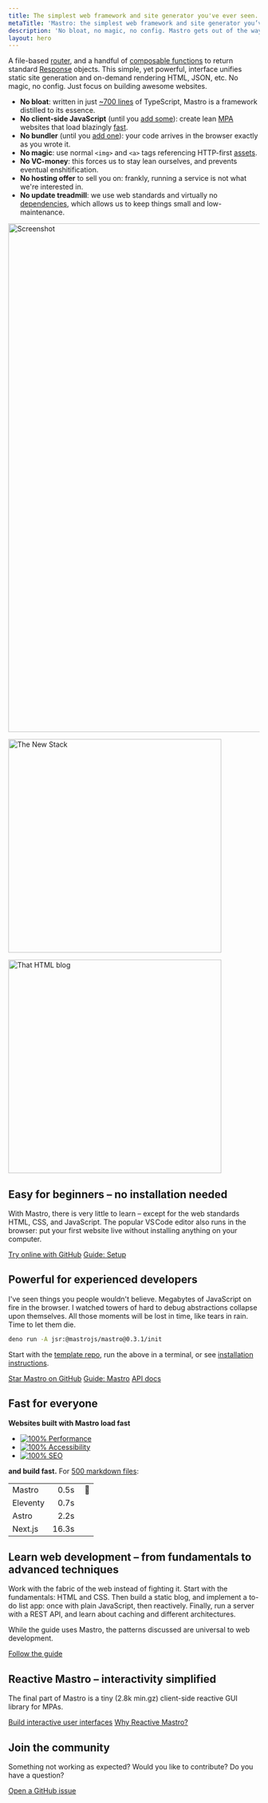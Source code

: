 ```yaml
---
title: The simplest web framework and site generator you've ever seen.
metaTitle: 'Mastro: the simplest web framework and site generator you’ve ever seen.'
description: 'No bloat, no magic, no config. Mastro gets out of the way, so that you can focus on building awesome websites.'
layout: hero
---
```


A file-based [router](/guide/server-side-components-and-routing/#routing-and-page-handlers), and a handful of [composable functions](https://jsr.io/@mastrojs/mastro/doc) to return standard [Response](https://developer.mozilla.org/en-US/docs/Web/API/Response/Response) objects. This simple, yet powerful, interface unifies static site generation and on-demand rendering HTML, JSON, etc.
No magic, no config. Just focus on building awesome websites.

- **No bloat**: written in just [~700 lines](https://github.com/mastrojs/mastro/tree/main/src#readme) of TypeScript, Mastro is a framework distilled to its essence.
- **No client-side JavaScript** (until you [add some](/guide/interactivity-with-javascript-in-the-browser/)): create lean [MPA](/guide/client-side-vs-server-side-javascript-static-vs-ondemand-spa-vs-mpa/) websites that load blazingly [fast](#fast-for-everyone).
- **No bundler** (until you [add one](/guide/bundling-assets-caching/)): your code arrives in the browser exactly as you wrote it.
- **No magic**: use normal `<img>` and `<a>` tags referencing HTTP-first [assets](/guide/bundling-assets-caching/#transforming-images).
- **No VC-money**: this forces us to stay lean ourselves, and prevents eventual enshitification.
- **No hosting offer** to sell you on: frankly, running a service is not what we're interested in.
- **No update treadmill**: we use web standards and virtually no [dependencies](https://jsr.io/@mastrojs/mastro/dependencies), which allows us to keep things small and low-maintenance.

<p>
<picture>
  <source media="(width < 550px)" sizes="100vw" srcset="/assets/vscode-example-mobile.webp 512w, /assets/vscode-example-mobile@2x.webp 1024w">
  <source media="(width >= 550px)" sizes="100vw" srcset="/assets/vscode-example.webp 900w, /assets/vscode-example@2x.webp 1800w">
  <img  src="/assets/vscode-example.webp" width="1800" height="1017" loading="lazy" alt="Screenshot">
</picture>
</p>

<div class="col2 -vertical-center">

  <a href="https://thenewstack.io/minimalist-mastro-framework-offers-modern-take-on-mpas/"><img alt="The New Stack" loading="lazy" src="/assets/home/thenewstack.svg" width="427"></a>

  <a href="https://thathtml.blog/2024/12/new-custom-element-superclass-on-the-block/"><img alt="That HTML blog" loading="lazy" src="/assets/home/thathtmlblog.svg" width="427"></a>

</div>


## Easy for beginners – no installation needed

With Mastro, there is very little to learn – except for the web standards HTML, CSS, and JavaScript. The popular VS Code editor also runs in the browser: put your first website live without installing anything on your computer.

<a class="button" href="https://github.dev/mastrojs/template-basic">Try online with GitHub</a>
<a class="button -secondary" href="/guide/setup/">Guide: Setup</a>


## Powerful for experienced developers

I've seen things you people wouldn't believe. Megabytes of JavaScript on fire in the browser. I watched towers of hard to debug abstractions collapse upon themselves. All those moments will be lost in time, like tears in rain. Time to let them die.

```sh title=Terminal
deno run -A jsr:@mastrojs/mastro@0.3.1/init
```

Start with the [template repo](https://github.com/mastrojs/template-basic-deno), run the above in a terminal, or see [installation instructions](/guide/setup-mastro-cli-or-server/#setup-a-local-server).

<a class="button" href="https://github.com/mastrojs/mastro/">Star Mastro on GitHub</a>
<a class="button -secondary" href="/guide/server-side-components-and-routing/">Guide: Mastro</a>
<a class="button -minimal" href="https://jsr.io/@mastrojs/mastro/doc">API docs</a>


## Fast for everyone

<div class="col2">

<div class="pagespeed">

**Websites built with Mastro load fast**

<a href="https://pagespeed.web.dev/analysis/https-mastrojs-github-io/krzuxxl52f?form_factor=mobile">

- ![100%](/assets/home/circle.svg) Performance
- ![100%](/assets/home/circle.svg) Accessibility
- ![100%](/assets/home/circle.svg) SEO

</a>
</div>
<div>

**and build fast.** For [500 markdown files](https://github.com/mb21/bench-framework-markdown/commit/87e5713b01d298394f866ec3cb86da46db910ada):

|          |       |         |
|:---------|------:|:--------|
| Mastro   |  0.5s | &nbsp;🏁 |
| Eleventy |  0.7s |         |
| Astro    |  2.2s |         |
| Next.js  | 16.3s |         |

</div>

</div>


## Learn web development – from fundamentals to advanced techniques

Work with the fabric of the web instead of fighting it. Start with the fundamentals: HTML and CSS. Then build a static blog, and implement a to-do list app: once with plain JavaScript, then reactively. Finally, run a server with a REST API, and learn about caching and different architectures.

While the guide uses Mastro, the patterns discussed are universal to web development.

<a class="button" href="/guide/">Follow the guide</a>


## Reactive Mastro – interactivity simplified

The final part of Mastro is a tiny (2.8k min.gz) client-side reactive GUI library for MPAs.

<a class="button" href="/reactive/">Build interactive user interfaces</a>
<a class="button -secondary" href="/reactive/why-reactive-mastro/">Why Reactive Mastro?</a>


## Join the community

Something not working as expected? Would you like to contribute? Do you have a question?

<a class="button" href="https://github.com/mastrojs/mastro/issues/">Open a GitHub issue</a>
